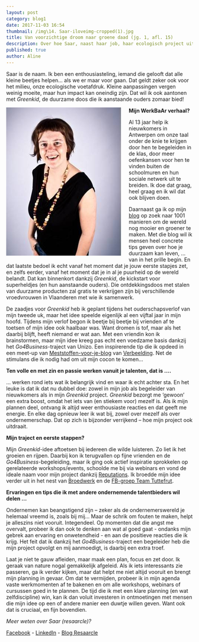 ```yaml
---
layout: post
category: blog1
date: 2017-11-03 16:54
thumbnail: /img\14. Saar-iloveimg-cropped(1).jpg
title: Van voorzichtige droom naar groene daad (jg. 1, afl. 15)
description: Over hoe Saar, naast haar job, haar ecologisch project uitwerkt.
published: true
author: Aline
---
```


Saar is de naam. Ik ben een enthousiasteling, iemand die gelooft dat alle kleine beetjes helpen… als we er maar voor gaan. Dat geldt zeker ook voor het milieu, onze ecologische voetafdruk. Kleine aanpassingen vergen weinig moeite, maar hun impact kan oneindig zijn. Dat wil ik ook aantonen met *Greenkid*, de duurzame doos die ik aanstaande ouders zomaar bied!


<img alt="Saar" class="img-responsive" style="float: left;margin:0 20px 15px 0" src="/img\14. Saar-iloveimg-cropped(1).jpg">

**Mijn WerkBaAr verhaal?**

Al 13 jaar help ik nieuwkomers in Antwerpen om onze taal onder de knie te krijgen door hen te begeleiden in de klas, door meer oefenkansen voor hen te vinden buiten de schoolmuren en hun sociale netwerk uit te breiden. Ik doe dat graag, heel graag en ik wil dat ook blijven doen.

Daarnaast ga ik op mijn [blog](https://resaarcle.wordpress.com) op zoek naar 1001 manieren om de wereld nog mooier en groener te maken. Met die blog wil ik mensen heel concrete tips geven over hoe je duurzaam kan leven, … van in het prille begin. En dat laatste bedoel ik echt vanaf het moment dat je jouw eerste stapjes zet, en zelfs eerder, vanaf het moment dat je in al je puurheid op de wereld belandt. Dat kan binnenkort dankzij *Greenkid*, de kickstart voor superheldjes (en hun aanstaande ouders). Die ontdekkingsdoos met stalen van duurzame producten zal gratis te verkrijgen zijn bij verschillende vroedvrouwen in Vlaanderen met wie ik samenwerk.

De zaadjes voor *Greenkid* heb ik geplant tijdens het ouderschapsverlof van mijn tweede uk, maar het idee speelde eigenlijk al een vijftal jaar in mijn hoofd. Tijdens mijn verlof begon ik beetje bij beetje bij vrienden af te toetsen of mijn idee ook haalbaar was. Want dromen is tof, maar als het daarbij blijft, heeft niemand er wat aan. Met een vriendin kon ik brainstormen, maar mijn idee kreeg pas echt een voedzame basis dankzij het *Go4Business*-traject van Unizo. Een inspirerende tip die ik opdeed in een meet-up van [Meststoffen-voor-je-blog](http://verbeelding.org/cursussen/meststoffen-voor-jouw-blog/) van [Verbeelding](http://verbeelding.org/). Net de stimulans die ik nodig had om uit mijn cocon te komen…

**Ten volle en met zin en passie werken vanuit je talenten, dat is ....**

… werken rond iets wat ik belangrijk vind en waar ik echt achter sta. En het leuke is dat ik dat nu dubbel doe: zowel in mijn job als begeleider van nieuwkomers als in mijn *Greenkid* project. *Greenkid* bezorgt me ‘gewoon’ een extra boost, omdat het iets van (en stiekem voor) mezelf is. Als ik mijn plannen deel, ontvang ik altijd weer enthousiaste reacties en dat geeft me energie. En elke dag opnieuw leer ik wat bij, zowel over mezelf als over ondernemerschap. Dat op zich is bijzonder verrijkend – hoe mijn project ook uitdraait.

**Mijn traject en eerste stappen?**

Mijn *Greenkid*-idee aftoetsen bij iedereen die wilde luisteren. Zo liet ik het groeien en rijpen. Daarbij kon ik terugvallen op fijne vrienden en de *Go4Business*-begeleiding, maar ik ging ook actief inspiratie sprokkelen op gerelateerde workshops/events, schoolde me bij via webinars en vond de ideale naam voor mijn project dankzij [Reputations](http://www.reputations.be/). Ik broedde mijn idee verder uit in het nest van [Broedwerk](https://www.facebook.com/broedwerk/) en de [FB-groep Team Tuttefrut](https://www.facebook.com/groups/215699975440666/).

**Ervaringen en tips die ik met andere ondernemende talentbieders wil delen ...**

Ondernemen kan beangstigend zijn – zeker als de ondernemerswereld je helemaal vreemd is, zoals bij mij… Maar de schrik om fouten te maken, helpt je alleszins niet vooruit. Integendeel. Op momenten dat die angst me overvalt, probeer ik dan ook te denken aan wat al goed gaat - ondanks mijn gebrek aan ervaring en onwetendheid - en aan de positieve reacties die ik krijg. Het feit dat ik dankzij het *Go4Business*-traject een begeleider heb die mijn project opvolgt en mij aanmoedigt, is daarbij een extra troef.  

Laat je niet te gauw afleiden, maar maak een plan, focus en zet door. Ik geraak van nature nogal gemakkelijk afgeleid. Als ik iets interessants zie passeren, ga ik verder kijken, maar dat helpt me niet altijd vooruit en brengt mijn planning in gevaar. Om dat te vermijden, probeer ik in mijn agenda vaste werkmomenten af te bakenen en om alle workshops, webinars of cursussen goed in te plannen.  De tijd die ik met een klare planning (en wat zelfdiscipline) win, kan ik dan voluit investeren in ontmoetingen met mensen die mijn idee op een of andere manier een duwtje willen geven. Want ook dat is cruciaal, en fijn bovendien.

*Meer weten over Saar (resaarcle)?*

[Facebook](https://www.facebook.com/saar.vangeel.1) - [LinkedIn](https://www.linkedin.com/in/saarvangeel/) - [Blog Resaarcle](https://resaarcle.wordpress.com/)
